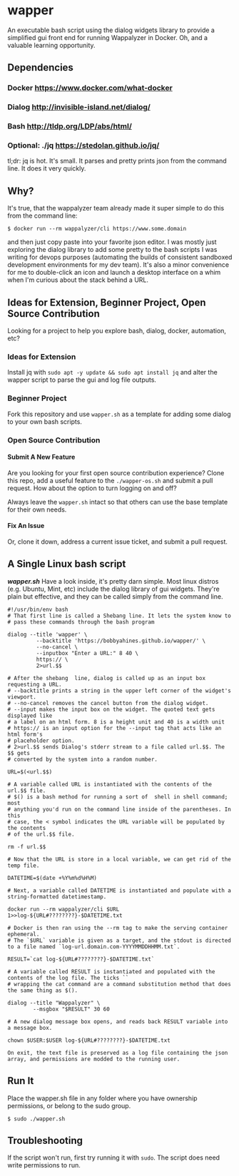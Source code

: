 # wapper
An executable bash script using the dialog widgets library to provide a simplified gui front end for running Wappalyzer in Docker. Oh, and a valuable learning opportunity.

## Dependencies
### Docker https://www.docker.com/what-docker
### Dialog http://invisible-island.net/dialog/
### Bash http://tldp.org/LDP/abs/html/
### Optional: ./jq https://stedolan.github.io/jq/

tl;dr: jq is hot. It's small. It parses and pretty prints json from the command line. It does it very quickly. 

## Why?
It's true, that the wappalyzer team already made it super simple to do this from the command line:
```
$ docker run --rm wappalyzer/cli https://www.some.domain
```
and then just copy paste into your favorite json editor. I was mostly just exploring the dialog library to add some pretty to the bash scripts I was writing for devops purposes (automating the builds of consistent sandboxed development environments for my dev team). It's also a minor convenience for me to double-click an icon and launch a desktop interface on a whim when I'm curious about the stack behind a URL.

## Ideas for Extension, Beginner Project, Open Source Contribution
Looking for a project to help you explore bash, dialog, docker, automation, etc?

### Ideas for Extension
Install jq with `sudo apt -y update && sudo apt install jq` and alter the wapper script to parse the gui and log file outputs.

### Beginner Project
Fork this repository and use `wapper.sh` as a template for adding some dialog to your own bash scripts.

### Open Source Contribution

#### Submit A New Feature
Are you looking for your first open source contribution experience? Clone this repo, add a useful feature to the `./wapper-os.sh` and submit a pull request. How about the option to turn logging on and off?

Always leave the `wapper.sh` intact so that others can use the base template for their own needs.

#### Fix An Issue
Or, clone it down, address a current issue ticket, and submit a pull request.

## A Single Linux bash script
***wapper.sh***
Have a look inside, it's pretty darn simple. Most linux distros (e.g. Ubuntu, Mint, etc) include the dialog library of gui widgets. They're plain but effective, and they can be called simply from the command line.
```
#!/usr/bin/env bash
# That first line is called a Shebang line. It lets the system know to 
# pass these commands through the bash program

dialog --title 'wapper' \
         --backtitle 'https://bobbyahines.github.io/wapper/' \
         --no-cancel \
         --inputbox "Enter a URL:" 8 40 \
         https:// \
         2>url.$$
         
# After the shebang  line, dialog is called up as an input box requesting a URL.
# --backtitle prints a string in the upper left corner of the widget's viewport.
# --no-cancel removes the cancel button from the dialog widget.
# --input makes the input box on the widget. The quoted text gets displayed like
# a label on an html form. 8 is a height unit and 40 is a width unit
# https:// is an input option for the --input tag that acts like an html form's
# placeholder option.
# 2>url.$$ sends Dialog's stderr stream to a file called url.$$. The $$ gets 
# converted by the system into a random number.

URL=$(<url.$$)

# A variable called URL is instantiated with the contents of the url.$$ file. 
# $() is a bash method for running a sort of  shell in shell command; most
# anything you'd run on the command line inside of the parentheses. In this 
# case, the < symbol indicates the URL variable will be populated by the contents
# of the url.$$ file.

rm -f url.$$

# Now that the URL is store in a local variable, we can get rid of the temp file.

DATETIME=$(date +%Y%m%d%H%M)

# Next, a variable called DATETIME is instantiated and populate with a string-formatted datetimestamp.

docker run --rm wappalyzer/cli $URL 1>>log-${URL#????????}-$DATETIME.txt

# Docker is then ran using the --rm tag to make the serving container ephemeral. 
# The `$URL` variable is given as a target, and the stdout is directed to a file named `log-url.domain.com-YYYYMMDDHHMM.txt`.

RESULT=`cat log-${URL#????????}-$DATETIME.txt`

# A variable called RESULT is instantiated and populated with the contents of the log file. The ticks ``
# wrapping the cat command are a command substitution method that does the same thing as $().

dialog --title "Wappalyzer" \
        --msgbox "$RESULT" 30 60
        
# A new dialog message box opens, and reads back RESULT variable into a message box.

chown $USER:$USER log-${URL#????????}-$DATETIME.txt

On exit, the text file is preserved as a log file containing the json array, and permissions are modded to the running user.
```

## Run It
Place the wapper.sh file in any folder where you have ownership permissions, or belong to the sudo group.
```
$ sudo ./wapper.sh
```

## Troubleshooting
If the script won't run, first try running it with `sudo`. The script does need write permissions to run.
